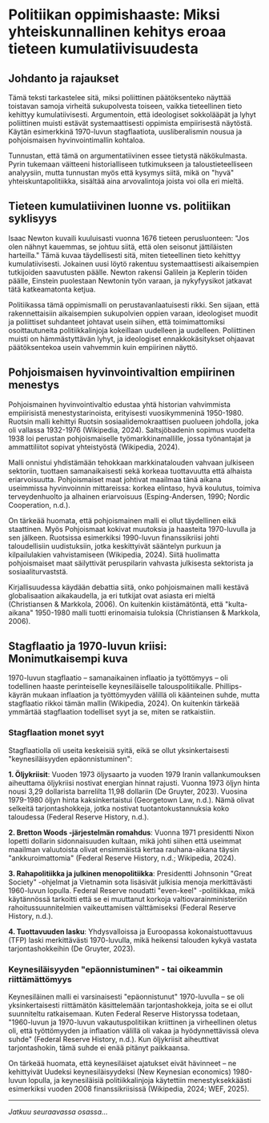 # Politiikan oppimishaaste: Miksi yhteiskunnallinen kehitys eroaa tieteen kumulatiivisuudesta

## Johdanto ja rajaukset

Tämä teksti tarkastelee sitä, miksi poliittinen päätöksenteko näyttää toistavan samoja virheitä sukupolvesta toiseen, vaikka tieteellinen tieto kehittyy kumulatiivisesti. Argumentoin, että ideologiset sokkolääpät ja lyhyt poliittinen muisti estävät systemaattisesti oppimista empiirisestä näytöstä. Käytän esimerkkinä 1970-luvun stagflaatiota, uusliberalismin nousua ja pohjoismaisen hyvinvointimallin kohtaloa.

Tunnustan, että tämä on argumentatiivinen essee tietystä näkökulmasta. Pyrin tukemaan väitteeni historialliseen tutkimukseen ja taloustieteelliseen analyysiin, mutta tunnustan myös että kysymys siitä, mikä on "hyvä" yhteiskuntapolitiikka, sisältää aina arvovalintoja joista voi olla eri mieltä.

## Tieteen kumulatiivinen luonne vs. politiikan syklisyys

Isaac Newton kuvaili kuuluisasti vuonna 1676 tieteen perusluonteen: "Jos olen nähnyt kauemmas, se johtuu siitä, että olen seisonut jättiläisten harteilla." Tämä kuvaa täydellisesti sitä, miten tieteellinen tieto kehittyy kumulatiivisesti. Jokainen uusi löytö rakentuu systemaattisesti aikaisempien tutkijoiden saavutusten päälle. Newton rakensi Galilein ja Keplerin töiden päälle, Einstein puolestaan Newtonin työn varaan, ja nykyfyysikot jatkavat tätä katkeamatonta ketjua.

Politiikassa tämä oppimismalli on perustavanlaatuisesti rikki. Sen sijaan, että rakennettaisiin aikaisempien sukupolvien oppien varaan, ideologiset muodit ja poliittiset suhdanteet johtavat usein siihen, että toimimattomiksi osoittautuneita politiikkalinjoja kokeillaan uudelleen ja uudelleen. Poliittinen muisti on hämmästyttävän lyhyt, ja ideologiset ennakkokäsitykset ohjaavat päätöksentekoa usein vahvemmin kuin empiirinen näyttö.

## Pohjoismaisen hyvinvointivaltion empiirinen menestys

Pohjoismainen hyvinvointivaltio edustaa yhtä historian vahvimmista empiirisistä menestystarinoista, erityisesti vuosikymmeninä 1950-1980. Ruotsin malli kehittyi Ruotsin sosiaalidemokraattisen puolueen johdolla, joka oli vallassa 1932-1976 (Wikipedia, 2024). Saltsjöbadenin sopimus vuodelta 1938 loi perustan pohjoismaiselle työmarkkinamallille, jossa työnantajat ja ammattiliitot sopivat yhteistyöstä (Wikipedia, 2024).

Malli onnistui yhdistämään tehokkaan markkinatalouden vahvaan julkiseen sektoriin, tuottaen samanaikaisesti sekä korkeaa tuottavuutta että alhaista eriarvoisuutta. Pohjoismaiset maat johtivat maailmaa tänä aikana useimmissa hyvinvoinnin mittareissa: korkea elintaso, hyvä koulutus, toimiva terveydenhuolto ja alhainen eriarvoisuus (Esping-Andersen, 1990; Nordic Cooperation, n.d.).

On tärkeää huomata, että pohjoismainen malli ei ollut täydellinen eikä staattinen. Myös Pohjoismaat kokivat muutoksia ja haasteita 1970-luvulla ja sen jälkeen. Ruotsissa esimerkiksi 1990-luvun finanssikriisi johti taloudellisiin uudistuksiin, jotka keskittyivät sääntelyn purkuun ja kilpailulakien vahvistamiseen (Wikipedia, 2024). Siitä huolimatta pohjoismaiset maat säilyttivät peruspilarin vahvasta julkisesta sektorista ja sosiaaliturvaststä.

Kirjallisuudessa käydään debattia siitä, onko pohjoismainen malli kestävä globalisaation aikakaudella, ja eri tutkijat ovat asiasta eri mieltä (Christiansen & Markkola, 2006). On kuitenkin kiistämätöntä, että "kulta-aikana" 1950-1980 malli tuotti erinomaisia tuloksia (Christiansen & Markkola, 2006).

## Stagflaatio ja 1970-luvun kriisi: Monimutkaisempi kuva

1970-luvun stagflaatio – samanaikainen inflaatio ja työttömyys – oli todellinen haaste perinteiselle keynesiläiselle talouspolitiikalle. Phillips-käyrän mukaan inflaation ja työttömyyden välillä oli käänteinen suhde, mutta stagflaatio rikkoi tämän mallin (Wikipedia, 2024). On kuitenkin tärkeää ymmärtää stagflaation todelliset syyt ja se, miten se ratkaistiin.

### Stagflaation monet syyt

Stagflaatiolla oli useita keskeisiä syitä, eikä se ollut yksinkertaisesti "keynesiläisyyden epäonnistuminen":

**1. Öljykriisit**: Vuoden 1973 öljysaarto ja vuoden 1979 Iranin vallankumouksen aiheuttama öljykriisi nostivat energian hinnat rajusti. Vuonna 1973 öljyn hinta nousi 3,29 dollarista barrelilta 11,98 dollariin (De Gruyter, 2023). Vuosina 1979-1980 öljyn hinta kaksinkertaistui (Georgetown Law, n.d.). Nämä olivat selkeitä tarjontashokkeja, jotka nostivat tuotantokustannuksia koko taloudessa (Federal Reserve History, n.d.).

**2. Bretton Woods -järjestelmän romahdus**: Vuonna 1971 presidentti Nixon lopetti dollarin sidonnaisuuden kultaan, mikä johti siihen että useimmat maailman valuutoista olivat ensimmäistä kertaa rauhana-aikana täysin "ankkuroimattomia" (Federal Reserve History, n.d.; Wikipedia, 2024).

**3. Rahapolitiikka ja julkinen menopolitiikka**: Presidentti Johnsonin "Great Society" -ohjelmat ja Vietnamin sota lisäsivät julkisia menoja merkittävästi 1960-luvun lopulla. Federal Reserve noudatti "even-keel" -politiikkaa, mikä käytännössä tarkoitti että se ei muuttanut korkoja valtiovarainministeriön rahoitussuunnitelmien vaikeuttamisen välttämiseksi (Federal Reserve History, n.d.).

**4. Tuottavuuden lasku**: Yhdysvalloissa ja Euroopassa kokonaistuottavuus (TFP) laski merkittävästi 1970-luvulla, mikä heikensi talouden kykyä vastata tarjontashokkeihin (De Gruyter, 2023).

### Keynesiläisyyden "epäonnistuminen" - tai oikeammin riittämättömyys

Keynesiläinen malli ei varsinaisesti "epäonnistunut" 1970-luvulla – se oli yksinkertaisesti riittämätön käsittelemään tarjontashokkeja, joita se ei ollut suunniteltu ratkaisemaan. Kuten Federal Reserve Historyssa todetaan, "1960-luvun ja 1970-luvun vakautuspolitiikan kriittinen ja virheellinen oletus oli, että työttömyyden ja inflaation välillä oli vakaa ja hyödynnettävissä oleva suhde" (Federal Reserve History, n.d.). Kun öljykriisit aiheuttivat tarjontashokin, tämä suhde ei enää pitänyt paikkaansa.

On tärkeää huomata, että keynesiläiset ajatukset eivät hävinneet – ne kehittyivät Uudeksi keynesiläisyydeksi (New Keynesian economics) 1980-luvun lopulla, ja keynesiläisiä politiikkalinjoja käytettiin menestyksekkäästi esimerkiksi vuoden 2008 finanssikriisissä (Wikipedia, 2024; WEF, 2025).

---

*Jatkuu seuraavassa osassa...*
